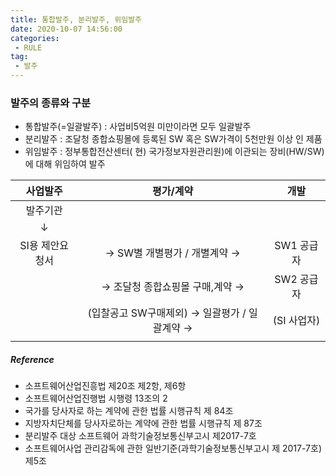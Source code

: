 ```yaml
---
title: 통합발주, 분리발주, 위임발주
date: 2020-10-07 14:56:00
categories:
 - RULE
tag:
 - 발주
---
```


### 발주의 종류와 구분

- 통합발주(=일괄발주) :  사업비5억원 미만이라면 모두 일괄발주
- 분리발주 :  조달청 종합쇼핑몰에 등록된 SW 혹은 SW가격이 5천만원 이상 인 제품
- 위임발주 : 정부통합전산센터( 현) 국가정보자원관리원)에 이관되는 장비(HW/SW)에 대해 위임하여 발주

<!-- more -->

|    사업발주     |                   평가/계약                   |    개발     |
| :-------------: | :-------------------------------------------: | :---------: |
|    발주기관     |                                               |             |
|        ↓        |                                               |             |
| SI용 제안요청서 |         → SW별 개별평가 / 개별계약 →          | SW1 공급자  |
|                 |        → 조달청 종합쇼핑몰 구매,계약 →        | SW2 공급자  |
|                 | (입찰공고 SW구매제외) → 일괄평가 / 일괄계약 → | (SI 사업자) |
|                 |                                               |             |



##### Reference

- 소프트웨어산업진흥법 제20조 제2항, 제6항
- 소프트웨어산업진행법 시행령 13조의 2
- 국가를 당사자로 하는 계약에 관한 법률 시행규칙 제 84조
- 지방자치단체를 당사자로하는 계약에 관한 법률 시행규칙 제 87조
- 분리발주 대상 소프트웨어 과학기술정보통신부고시 제2017-7호
- 소프트웨어사업 관리감독에 관한 일반기준(과학기술정보통신부고시 제 2017-7호)제5조